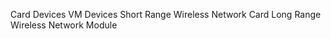 
Card Devices
	VM Devices
		Short Range Wireless Network Card
		Long Range Wireless Network Module
		
